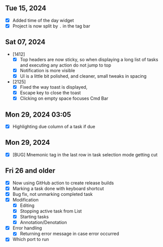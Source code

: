 ## Tue 15, 2024

- [x] Added time of the day widget
- [x] Project is now split by `.` in the tag bar

## Sat 07, 2024
- [1412]
  - [x] Top headers are now sticky, so when displaying a long list of tasks and executing any action do not jump to top
  - [x] Notification is more visible
  - [x] UI is a little bit polished, and cleaner, small tweaks in spacing
- [2125]
  - [x] Fixed the way toast is displayed,
  - [x] Escape key to close the toast
  - [x] Clicking on empty space focuses Cmd Bar

## Mon 29, 2024 03:05
- [x] Highlighting due column of a task if due

## Mon 29, 2024
- [x] [BUG] Mnemonic tag in the last row in task selection mode getting cut

## Fri 26 and older
- [x] Now using GitHub action to create release builds
- [x] Marking a task done with keyboard shortcut
- [x] Bug fix, not unmarking completed task
- [x] Modification
  - [x] Editing
  - [x] Stopping active task from List
  - [x] Starting tasks
  - [x] Annotation/Denotation
- [x] Error handling
  - [x] Returning error message in case error occurred
- [x] Which port to run
